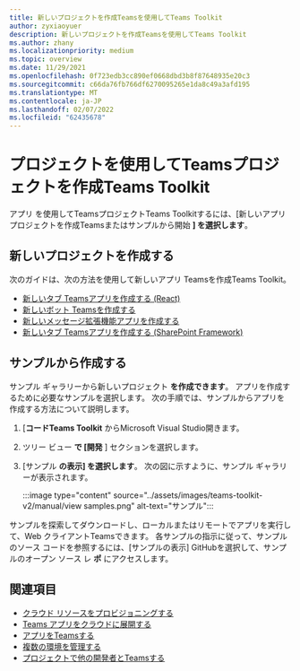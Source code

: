 ```yaml
---
title: 新しいプロジェクトを作成Teamsを使用してTeams Toolkit
author: zyxiaoyuer
description: 新しいプロジェクトを作成Teamsを使用してTeams Toolkit
ms.author: zhany
ms.localizationpriority: medium
ms.topic: overview
ms.date: 11/29/2021
ms.openlocfilehash: 0f723edb3cc890ef0668dbd3b8f87648935e20c3
ms.sourcegitcommit: c66da76fb766df6270095265e1da8c49a3afd195
ms.translationtype: MT
ms.contentlocale: ja-JP
ms.lasthandoff: 02/07/2022
ms.locfileid: "62435678"
---
```

# <a name="create-new-teams-project-using-teams-toolkit"></a>プロジェクトを使用してTeamsプロジェクトを作成Teams Toolkit

アプリ を使用してTeamsプロジェクトTeams Toolkitするには、[新しいアプリ プロジェクトを作成Teamsまたはサンプルから開始 **] を選択します**。

## <a name="create-new-project"></a>新しいプロジェクトを作成する

次のガイドは、次の方法を使用して新しいアプリ Teamsを作成Teams Toolkit。

- [新しいタブ Teamsアプリを作成する (React)](/microsoftteams/platform/sbs-gs-javascript?tabs=vscode%2Cvsc%2Cviscode%2Cvcode&tutorial-step=2)
- [新しいボット Teamsを作成する](/microsoftteams/platform/sbs-gs-spfx?tabs=vscode%2Cviscode&branch)
- [新しいメッセージ拡張機能アプリを作成する](/microsoftteams/platform/sbs-gs-javascript?tabs=vscode%2Cvsc%2Cviscode%2Cvcode&tutorial-step=6&branch)
- [新しいタブ Teamsアプリを作成する (SharePoint Framework)](/microsoftteams/platform/sbs-gs-spfx?tabs=vscode%2Cviscode&branch)

## <a name="create-from-samples"></a>サンプルから作成する

 サンプル ギャラリーから新しいプロジェクト **を作成できます**。 アプリを作成するために必要なサンプルを選択します。 次の手順では、サンプルからアプリを作成する方法について説明します。

 1. [**コードTeams Toolkit** からMicrosoft Visual Studio開きます。
 1. ツリー ビュー **で [開発** ] セクションを選択します。
 1. [サンプル **の表示] を選択します**。 次の図に示すように、サンプル ギャラリーが表示されます。
   
    :::image type="content" source="../assets/images/teams-toolkit-v2/manual/view samples.png" alt-text="サンプル":::

サンプルを探索してダウンロードし、ローカルまたはリモートでアプリを実行して、Web クライアントTeamsできます。 各サンプルの指示に従って、サンプルのソース コードを参照するには、[サンプルの表示] GitHubを選択して、サンプルのオープン ソース レ **ポ** にアクセスします。

## <a name="see-also"></a>関連項目

* [クラウド リソースをプロビジョニングする](provision.md)
* [Teams アプリをクラウドに展開する](deploy.md)
* [アプリをTeamsする](TeamsFx-collaboration.md)
* [複数の環境を管理する](TeamsFx-multi-env.md)
* [プロジェクトで他の開発者とTeamsする](TeamsFx-collaboration.md)
